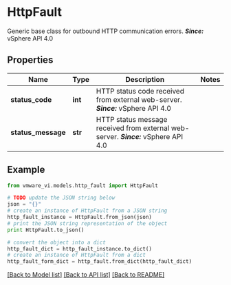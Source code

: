 # HttpFault

Generic base class for outbound HTTP communication errors.  ***Since:*** vSphere API 4.0 

## Properties
Name | Type | Description | Notes
------------ | ------------- | ------------- | -------------
**status_code** | **int** | HTTP status code received from external web-server.  ***Since:*** vSphere API 4.0  | 
**status_message** | **str** | HTTP status message received from external web-server.  ***Since:*** vSphere API 4.0  | 

## Example

```python
from vmware_vi.models.http_fault import HttpFault

# TODO update the JSON string below
json = "{}"
# create an instance of HttpFault from a JSON string
http_fault_instance = HttpFault.from_json(json)
# print the JSON string representation of the object
print HttpFault.to_json()

# convert the object into a dict
http_fault_dict = http_fault_instance.to_dict()
# create an instance of HttpFault from a dict
http_fault_form_dict = http_fault.from_dict(http_fault_dict)
```
[[Back to Model list]](../README.md#documentation-for-models) [[Back to API list]](../README.md#documentation-for-api-endpoints) [[Back to README]](../README.md)


